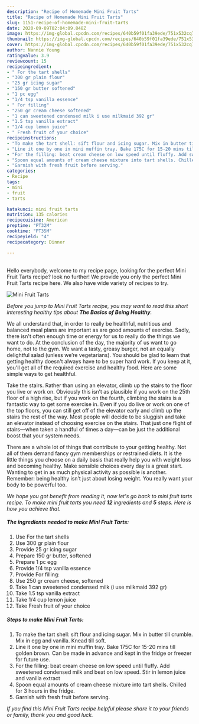 ```yaml
---
description: "Recipe of Homemade Mini Fruit Tarts"
title: "Recipe of Homemade Mini Fruit Tarts"
slug: 1151-recipe-of-homemade-mini-fruit-tarts
date: 2020-09-09T02:04:09.848Z
image: https://img-global.cpcdn.com/recipes/640b59f01fa39ede/751x532cq70/mini-fruit-tarts-recipe-main-photo.jpg
thumbnail: https://img-global.cpcdn.com/recipes/640b59f01fa39ede/751x532cq70/mini-fruit-tarts-recipe-main-photo.jpg
cover: https://img-global.cpcdn.com/recipes/640b59f01fa39ede/751x532cq70/mini-fruit-tarts-recipe-main-photo.jpg
author: Nannie Young
ratingvalue: 3.9
reviewcount: 15
recipeingredient:
- " For the tart shells"
- "300 gr plain flour"
- "25 gr icing sugar"
- "150 gr butter softened"
- "1 pc egg"
- "1/4 tsp vanilla essence"
- " For filling"
- "250 gr cream cheese softened"
- "1 can sweetened condensed milk i use milkmaid 392 gr"
- "1.5 tsp vanilla extract"
- "1/4 cup lemon juice"
- " Fresh fruit of your choice"
recipeinstructions:
- "To make the tart shell: sift flour and icing sugar. Mix in butter till crumble. Mix in egg and vanilla. Knead till soft."
- "Line it one by one in mini muffin tray. Bake 175C for 15-20 mins till golden brown. Can be made in advance and kept in the fridge or freezer for future use."
- "For the filling: beat cream cheese on low speed until fluffy. Add sweetened condensed milk and beat on low speed. Stir in lemon juice and vanilla extract"
- "Spoon equal amounts of cream cheese mixture into tart shells. Chilled for 3 hours in the fridge."
- "Garnish with fresh fruit before serving."
categories:
- Recipe
tags:
- mini
- fruit
- tarts

katakunci: mini fruit tarts 
nutrition: 135 calories
recipecuisine: American
preptime: "PT32M"
cooktime: "PT35M"
recipeyield: "4"
recipecategory: Dinner

---
```

<br>
Hello everybody, welcome to my recipe page, looking for the perfect Mini Fruit Tarts recipe? look no further! We provide you only the perfect Mini Fruit Tarts recipe here. We also have wide variety of recipes to try.
<br>


![Mini Fruit Tarts](https://img-global.cpcdn.com/recipes/640b59f01fa39ede/751x532cq70/mini-fruit-tarts-recipe-main-photo.jpg)

<i>Before you jump to Mini Fruit Tarts recipe, you may want to read this short interesting healthy tips about <strong>The Basics of Being Healthy</strong>.</i>

We all understand that, in order to really be healthful, nutritious and balanced meal plans are important as are good amounts of exercise. Sadly, there isn't often enough time or energy for us to really do the things we want to do. At the conclusion of the day, the majority of us want to go home, not to the gym. We want a tasty, greasy burger, not an equally delightful salad (unless we’re vegetarians). You should be glad to learn that getting healthy doesn't always have to be super hard work. If you keep at it, you'll get all of the required exercise and healthy food. Here are some simple ways to get healthful.

Take the stairs. Rather than using an elevator, climb up the stairs to the floor you live or work on. Obviously this isn’t as plausible if you work on the 25th floor of a high rise, but if you work on the fourth, climbing the stairs is a fantastic way to get some exercise in. Even if you do live or work on one of the top floors, you can still get off of the elevator early and climb up the stairs the rest of the way. Most people will decide to be sluggish and take an elevator instead of choosing exercise on the stairs. That just one flight of stairs—when taken a handful of times a day—can be just the additional boost that your system needs. 

There are a whole lot of things that contribute to your getting healthy. Not all of them demand fancy gym memberships or restrained diets. It is the little things you choose on a daily basis that really help you with weight loss and becoming healthy. Make sensible choices every day is a great start. Wanting to get in as much physical activity as possible is another. Remember: being healthy isn’t just about losing weight. You really want your body to be powerful too. 


<i>We hope you got benefit from reading it, now let's go back to mini fruit tarts recipe. To make mini fruit tarts you need <strong>12</strong> ingredients and <strong>5</strong> steps. Here is how you achieve that.
</i>

##### The ingredients needed to make Mini Fruit Tarts:

1. Use  For the tart shells
1. Use 300 gr plain flour
1. Provide 25 gr icing sugar
1. Prepare 150 gr butter, softened
1. Prepare 1 pc egg
1. Provide 1/4 tsp vanilla essence
1. Provide  For filling:
1. Use 250 gr cream cheese, softened
1. Take 1 can sweetened condensed milk (i use milkmaid 392 gr)
1. Take 1.5 tsp vanilla extract
1. Take 1/4 cup lemon juice
1. Take  Fresh fruit of your choice


##### Steps to make Mini Fruit Tarts:

1. To make the tart shell: sift flour and icing sugar. Mix in butter till crumble. Mix in egg and vanilla. Knead till soft.
1. Line it one by one in mini muffin tray. Bake 175C for 15-20 mins till golden brown. Can be made in advance and kept in the fridge or freezer for future use.
1. For the filling: beat cream cheese on low speed until fluffy. Add sweetened condensed milk and beat on low speed. Stir in lemon juice and vanilla extract
1. Spoon equal amounts of cream cheese mixture into tart shells. Chilled for 3 hours in the fridge.
1. Garnish with fresh fruit before serving.


<i>If you find this Mini Fruit Tarts recipe helpful please share it to your friends or family, thank you and good luck.</i>
